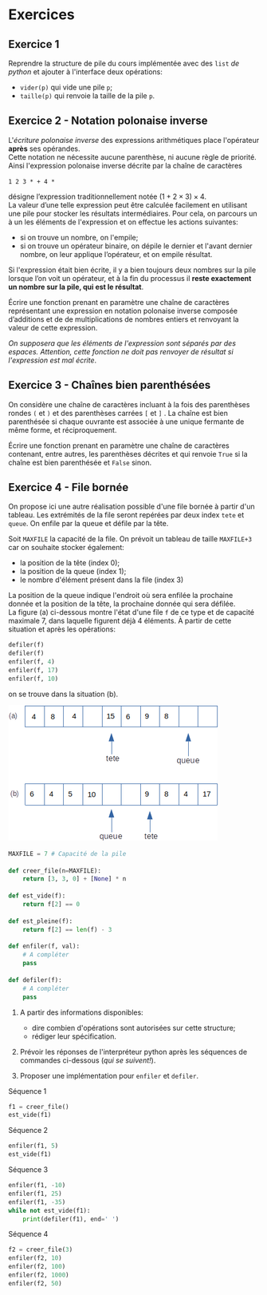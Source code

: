 # Exercices

## Exercice 1

Reprendre la structure de pile du cours implémentée avec des `list` *de python* et ajouter à l'interface deux opérations:  

* `vider(p)` qui vide une pile `p`;
* `taille(p)` qui renvoie la taille de la pile `p`.

## Exercice 2 - Notation polonaise inverse

L'*écriture polonaise inverse* des expressions arithmétiques place l'opérateur **après** ses opérandes.  
Cette notation ne nécessite aucune parenthèse, ni aucune règle de priorité. Ainsi l'expression polonaise inverse décrite par la chaîne de caractères  

`1 2 3 * + 4 *`  

désigne l’expression traditionnellement notée $(1+ 2 \times 3)\times 4$.  
La valeur d’une telle expression peut être calculée facilement en utilisant une pile pour stocker les résultats intermédiaires. Pour cela, on parcours un à un les éléments de l'expression et on effectue les actions suivantes:  

* si on trouve un nombre, on l'empile;
* si on trouve un opérateur binaire, on dépile le dernier et l'avant dernier nombre, on leur applique l’opérateur, et on empile résultat.

Si l'expression était bien écrite, il y a bien toujours deux nombres sur la pile lorsque l’on voit un opérateur, et à la fin du processus il **reste exactement un nombre sur la pile, qui est le résultat**.  

Écrire une fonction prenant en paramètre une chaîne de caractères représentant une expression en notation polonaise inverse composée d’additions et de de multiplications de nombres entiers et renvoyant la valeur de cette expression.  

*On supposera que les éléments de l'expression sont séparés par des espaces. Attention, cette fonction ne doit pas renvoyer de résultat si l'expression est mal écrite*.

## Exercice 3 - Chaînes bien parenthésées

On considère une chaîne de caractères incluant à la fois des parenthèses rondes `(` et `)` et des parenthèses carrées `[` et `]` . La chaîne est bien parenthésée si chaque ouvrante est associée à une unique fermante de même forme, et réciproquement.  

Écrire une fonction prenant en paramètre une chaîne de caractères contenant, entre autres, les parenthèses décrites et qui renvoie `True` si la chaîne est bien parenthésée et `False` sinon.

## Exercice 4 - File bornée


On propose ici une autre réalisation possible d'une file bornée à partir d'un tableau.  Les extrémités de la file seront repérées par deux index `tete` et `queue`. On enfile par la queue et défile par la tête.  

Soit `MAXFILE` la capacité de la file. On prévoit un tableau de taille `MAXFILE+3` car on souhaite stocker également:

* la position de la tête (index 0);  
* la position de la queue (index 1);  
* le nombre d'élément présent dans la file (index 3)  

La position de la queue indique l'endroit où sera enfilée la prochaine donnée et la position de la tête, la prochaine donnée qui sera défilée.  
La figure (a) ci-dessous montre l'état d'une file `f` de ce type et de capacité maximale 7, dans laquelle figurent déjà 4 éléments. À partir de cette situation et après les opérations:  

```python
defiler(f)
defiler(f)
enfiler(f, 4)
enfiler(f, 17)
enfiler(f, 10)
```
on se trouve dans la situation (b).

![file](img/file_tab.png)



```python
MAXFILE = 7 # Capacité de la pile

def creer_file(n=MAXFILE):
    return [3, 3, 0] + [None] * n

def est_vide(f):
    return f[2] == 0

def est_pleine(f):
    return f[2] == len(f) - 3

def enfiler(f, val):
    # A compléter
    pass

def defiler(f):
    # A compléter
    pass


```

1. A partir des informations disponibles:  

    * dire combien d'opérations sont autorisées sur cette structure;
    * rédiger leur spécification.
 
2. Prévoir les réponses de l'interpréteur python après les séquences de commandes ci-dessous (*qui se suivent!*).

3. Proposer une implémentation pour `enfiler` et `defiler`.

Séquence 1
```python
f1 = creer_file()
est_vide(f1)
```  

Séquence 2
```python
enfiler(f1, 5)
est_vide(f1)
```

Séquence 3
```python
enfiler(f1, -10)
enfiler(f1, 25)
enfiler(f1, -35)
while not est_vide(f1):
    print(defiler(f1), end=' ')
```

Séquence 4
```python
f2 = creer_file(3)
enfiler(f2, 10)
enfiler(f2, 100)
enfiler(f2, 1000)
enfiler(f2, 50)
```




```python

```
